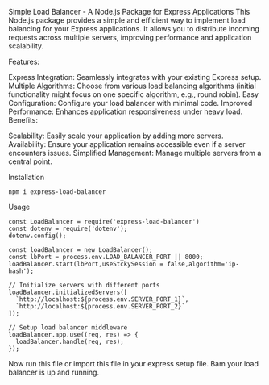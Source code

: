 Simple Load Balancer - A Node.js Package for Express Applications
This Node.js package provides a simple and efficient way to implement load balancing for your Express applications. It allows you to distribute incoming requests across multiple servers, improving performance and application scalability.

Features:

Express Integration: Seamlessly integrates with your existing Express setup.
Multiple Algorithms: Choose from various load balancing algorithms (initial functionality might focus on one specific algorithm, e.g., round robin).
Easy Configuration: Configure your load balancer with minimal code.
Improved Performance: Enhances application responsiveness under heavy load.
Benefits:

Scalability: Easily scale your application by adding more servers.
Availability: Ensure your application remains accessible even if a server encounters issues.
Simplified Management: Manage multiple servers from a central point.

Installation

```
npm i express-load-balancer
```

Usage
```
const LoadBalancer = require('express-load-balancer')
const dotenv = require('dotenv');
dotenv.config();

const loadBalancer = new LoadBalancer();
const lbPort = process.env.LOAD_BALANCER_PORT || 8000;
loadBalancer.start(lbPort,useStckySession = false,algorithm='ip-hash');

// Initialize servers with different ports
loadBalancer.initializedServers([
  `http://localhost:${process.env.SERVER_PORT_1}`,
  `http://localhost:${process.env.SERVER_PORT_2}`
]);

// Setup load balancer middleware
loadBalancer.app.use((req, res) => {
  loadBalancer.handle(req, res);
});
```
Now run this file or import this file in your express setup file. Bam your load balancer is up and running.
